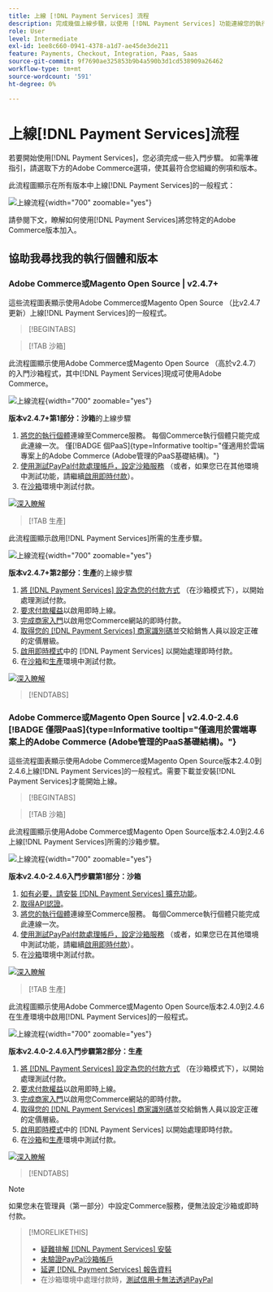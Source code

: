 ```yaml
---
title: 上線 [!DNL Payment Services] 流程
description: 完成幾個上線步驟，以使用 [!DNL Payment Services] 功能連線您的執行個體。
role: User
level: Intermediate
exl-id: 1ee8c660-0941-4378-a1d7-ae45de3de211
feature: Payments, Checkout, Integration, Paas, Saas
source-git-commit: 9f7690ae325853b9b4a590b3d1cd538909a26462
workflow-type: tm+mt
source-wordcount: '591'
ht-degree: 0%

---
```


# 上線[!DNL Payment Services]流程

若要開始使用[!DNL Payment Services]，您必須完成一些入門步驟。 如需準確指引，請選取下方的Adobe Commerce選項，使其最符合您組織的例項和版本。

此流程圖顯示在所有版本中上線[!DNL Payment Services]的一般程式：

![上線流程](assets/flow-payment-services.png){width="700" zoomable="yes"}

請參閱下文，瞭解如何使用[!DNL Payment Services]將您特定的Adobe Commerce版本加入。

## 協助我尋找我的執行個體和版本

### Adobe Commerce或Magento Open Source | v2.4.7+

這些流程圖表顯示使用Adobe Commerce或Magento Open Source （比v2.4.7更新）上線[!DNL Payment Services]的一般程式。

>[!BEGINTABS]

>[!TAB 沙箱]

此流程圖顯示使用Adobe Commerce或Magento Open Source （高於v2.4.7）的入門沙箱程式，其中[!DNL Payment Services]現成可使用Adobe Commerce。

![上線流程](assets/flow-sandbox-configuration-onboarding-2.4.7.png){width="700" zoomable="yes"}

**版本v2.4.7+第1部分：沙箱**&#x200B;的上線步驟

1. [將您的執行個體](connect.md#configure-commerce-services)連線至Commerce服務。 每個Commerce執行個體只能完成此連線一次。 僅[!BADGE 個PaaS]{type=Informative tooltip="僅適用於雲端專案上的Adobe Commerce (Adobe管理的PaaS基礎結構)。"}
1. [使用測試PayPal付款處理帳戶，設定沙箱服務](sandbox.md#enable-sandbox-testing) （或者，如果您已在其他環境中測試功能，請繼續[啟用即時付款](sandbox.md#enable-live-payments)）。
1. 在[沙箱](sandbox.md#test-in-sandbox-environment)環境中測試付款。

[![深入瞭解](assets/learn-more-button.svg)](https://helpx.adobe.com/tw/legal/product-descriptions/payment-services-for-Adobe-Commerce-and-Magento-Open-Source-On-demand-Services.html)

>[!TAB 生產]

此流程圖顯示啟用[!DNL Payment Services]所需的生產步驟。

![上線流程](assets/flow-production-payment-services.png){width="700" zoomable="yes"}

**版本v2.4.7+第2部分：生產**&#x200B;的上線步驟

1. [將 [!DNL Payment Services] 設定為您的付款方式](production.md#set-payment-services-as-payment-method) （在沙箱模式下），以開始處理測試付款。
1. [要求付款權益](production.md#request-payments-entitlement-from-adobe)以啟用即時上線。
1. [完成商家入門](production.md#complete-merchant-onboarding)以啟用您Commerce網站的即時付款。
1. [取得您的 [!DNL Payment Services] 商家識別碼](production.md#configure-pricing-tier)並交給銷售人員以設定正確的定價層級。
1. [啟用即時模式](production.md#enable-live-payments)中的 [!DNL Payment Services] 以開始處理即時付款。
1. 在[沙箱](sandbox.md#test-in-sandbox-environment)和[生產](production.md#test-in-production)環境中測試付款。

[![深入瞭解](assets/learn-more-button.svg)](production.md)

>[!ENDTABS]

### Adobe Commerce或Magento Open Source | v2.4.0-2.4.6 [!BADGE 僅限PaaS]{type=Informative tooltip="僅適用於雲端專案上的Adobe Commerce (Adobe管理的PaaS基礎結構)。"}

這些流程圖表顯示使用Adobe Commerce或Magento Open Source版本2.4.0到2.4.6上線[!DNL Payment Services]的一般程式。需要下載並安裝[!DNL Payment Services]才能開始上線。

>[!BEGINTABS]

>[!TAB 沙箱]

此流程圖顯示使用Adobe Commerce或Magento Open Source版本2.4.0到2.4.6上線[!DNL Payment Services]所需的沙箱步驟。

![上線流程](assets/flow-sandbox-installation-configuration-onboarding-2.4.0.png){width="700" zoomable="yes"}

**版本v2.4.0-2.4.6入門步驟第1部分：沙箱**

1. [如有必要，請安裝 [!DNL Payment Services] 擴充功能](install.md#get-payment-services)。
1. [取得API認證](connect.md#obtain-api-credentials)。
1. [將您的執行個體](connect.md#configure-commerce-services)連線至Commerce服務。 每個Commerce執行個體只能完成此連線一次。
1. [使用測試PayPal付款處理帳戶，設定沙箱服務](sandbox.md#enable-sandbox-testing) （或者，如果您已在其他環境中測試功能，請繼續[啟用即時付款](sandbox.md#enable-live-payments)）。
1. 在[沙箱](sandbox.md#test-in-sandbox-environment)環境中測試付款。

[![深入瞭解](assets/learn-more-button.svg)](https://helpx.adobe.com/tw/legal/product-descriptions/payment-services-for-Adobe-Commerce-and-Magento-Open-Source-On-demand-Services.html)

>[!TAB 生產]

此流程圖顯示使用Adobe Commerce或Magento Open Source版本2.4.0到2.4.6在生產環境中啟用[!DNL Payment Services]的一般程式。

![上線流程](assets/flow-production-payment-services.png){width="700" zoomable="yes"}

**版本v2.4.0-2.4.6入門步驟第2部分：生產**

1. [將 [!DNL Payment Services] 設定為您的付款方式](production.md#set-payment-services-as-payment-method) （在沙箱模式下），以開始處理測試付款。
1. [要求付款權益](production.md#request-payments-entitlement-from-adobe)以啟用即時上線。
1. [完成商家入門](production.md#complete-merchant-onboarding)以啟用您Commerce網站的即時付款。
1. [取得您的 [!DNL Payment Services] 商家識別碼](production.md#configure-pricing-tier)並交給銷售人員以設定正確的定價層級。
1. [啟用即時模式](production.md#enable-live-payments)中的 [!DNL Payment Services] 以開始處理即時付款。
1. 在[沙箱](sandbox.md#test-in-sandbox-environment)和[生產](production.md#test-in-production)環境中測試付款。

[![深入瞭解](assets/learn-more-button.svg)](onboard.md)

>[!ENDTABS]

>[!NOTE]
>
>如果您未在管理員（第一部分）中設定Commerce服務，便無法設定沙箱或即時付款。

>[!MORELIKETHIS]
>
> * [疑難排解 [!DNL Payment Services] 安裝](https://experienceleague.adobe.com/docs/commerce-knowledge-base/kb/troubleshooting/payments/payservices-install.html?lang=zh-Hant)
> * [未驗證PayPal沙箱帳戶](https://experienceleague.adobe.com/docs/commerce-knowledge-base/kb/troubleshooting/payments/payservices-paypal-acct.html?lang=zh-Hant)
> * [延遲 [!DNL Payment Services] 報告資料](https://experienceleague.adobe.com/docs/commerce-knowledge-base/kb/troubleshooting/payments/payservices-report-info-delayed.html?lang=zh-Hant)
> * 在沙箱環境中處理付款時，[測試信用卡無法透過PayPal](https://experienceleague.adobe.com/docs/commerce-knowledge-base/kb/troubleshooting/payments/payservices-cc-sandbox-failure.html?lang=zh-Hant)